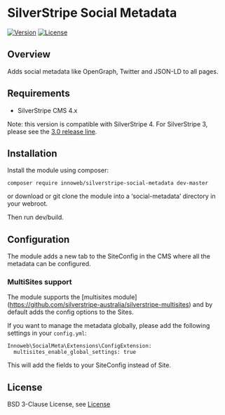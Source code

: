 # SilverStripe Social Metadata

[![Version](http://img.shields.io/packagist/v/innoweb/silverstripe-social-metadata.svg?style=flat-square)](https://packagist.org/packages/innoweb/silverstripe-social-metadata)
[![License](http://img.shields.io/packagist/l/innoweb/silverstripe-social-metadata.svg?style=flat-square)](license.md)

## Overview

Adds social metadata like OpenGraph, Twitter and JSON-LD to all pages.

## Requirements

* SilverStripe CMS 4.x

Note: this version is compatible with SilverStripe 4. For SilverStripe 3, please see the [3.0 release line](https://github.com/xini/silverstripe-social-metadata/tree/3.0).

## Installation

Install the module using composer:
```
composer require innoweb/silverstripe-social-metadata dev-master
```
or download or git clone the module into a ‘social-metadata’ directory in your webroot.

Then run dev/build.

## Configuration

The module adds a new tab to the SiteConfig in the CMS where all the metadata can be configured. 

### MultiSites support

The module supports the [multisites module] (https://github.com/silverstripe-australia/silverstripe-multisites) and by default adds the config options to the Sites.

If you want to manage the metadata globally, please add the following settings in your `config.yml`:

```
Innoweb\SocialMeta\Extensions\ConfigExtension:
  multisites_enable_global_settings: true
``` 

This will add the fields to your SiteConfig instead of Site. 

## License

BSD 3-Clause License, see [License](license.md)
